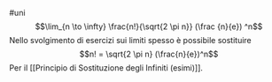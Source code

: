 #uni 
$$\lim_{n \to \infty} \frac{n!}{\sqrt{2 \pi n}} (\frac {n}{e}) ^n$$
Nello svolgimento di esercizi sui limiti spesso è possibile sostituire $$n! = \sqrt{2 \pi n} (\frac{n}{e})^n$$ Per il [[Principio di Sostituzione degli Infiniti (esimi)]].